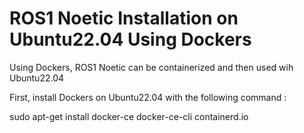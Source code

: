 # ROS1 Noetic Installation on Ubuntu22.04 Using Dockers 

Using Dockers, ROS1 Noetic can be containerized and then used wih Ubuntu22.04

First, install Dockers on Ubuntu22.04 with the following command :

sudo apt-get install docker-ce docker-ce-cli containerd.io 


